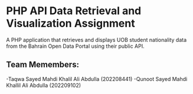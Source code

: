 # PHP API Data Retrieval and Visualization Assignment
A PHP application that retrieves and displays UOB student nationality data from the Bahrain Open Data Portal using their public API.
## Team Memembers:
-Taqwa Sayed Mahdi Khalil Ali Abdulla   (202208441) 
-Qunoot Sayed Mahdi Khallil Ali Abdulla (202209102)

